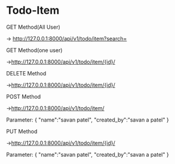 # Todo-Item

GET Method(All User)

-> http://127.0.0.1:8000/api/v1/todo/item?search=

GET Method(one user)

->http://127.0.0.1:8000/api/v1/todo/item/{id}/

DELETE Method

->http://127.0.0.1:8000/api/v1/todo/item/{id}/

POST Method

->http://127.0.0.1:8000/api/v1/todo/item/

 Parameter:
    {
     "name":"savan patel",
     "created_by":"savan a patel"
    }
    
PUT Method

->http://127.0.0.1:8000/api/v1/todo/item/{id}/
    
 Parameter:
    {
     "name":"savan patel",
     "created_by":"savan a patel"
    }
